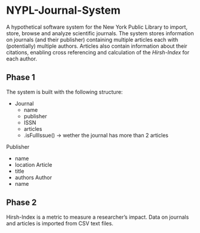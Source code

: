 # NYPL-Journal-System
A hypothetical software system for the New York Public Library to import, store, browse and analyze scientific journals. The system stores information on journals (and their publisher) containing multiple articles each with (potentially) multiple authors. Articles also contain information about their citations, enabling cross referencing and calculation of the _Hirsh-Index_ for each author.

## Phase 1
The system is built with the following structure:

- Journal
  - name
  - publisher
  - ISSN
  - articles
  - .isFullIssue() → wether the journal has more than 2 articles

Publisher
- name
- location
Article
- title
- authors
Author
- name

## Phase 2
Hirsh-Index is a metric to measure a researcher’s impact. Data on journals and articles is imported from CSV text files. 
